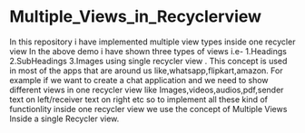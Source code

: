 # Multiple_Views_in_Recyclerview
In this repository i have implemented  multiple view types inside one recycler view 
In the above demo i have shown three types of views i.e-
  1.Headings
  2.SubHeadings
  3.Images
using single recycler view .
This concept is used in most of the apps that are around us like,whatsapp,flipkart,amazon.
For example if we want to create a chat application and we need to show different views in
one recycler view like Images,videos,audios,pdf,sender text on left/receiver text on right etc so to implement all these kind of functionlity inside one recycler view we use the concept of Multiple Views Inside a single Recycler view.


 
